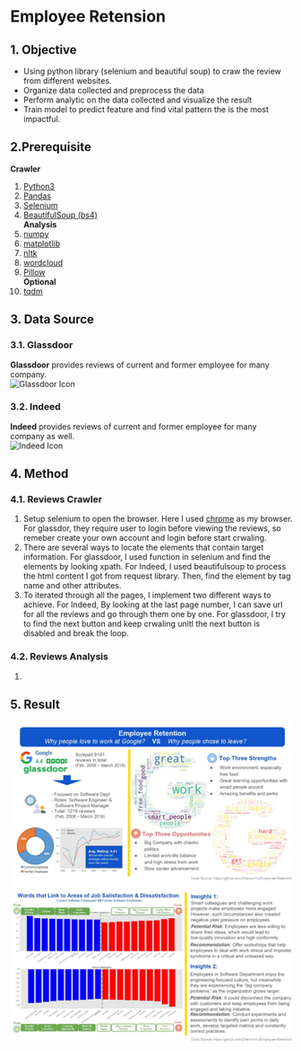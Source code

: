# Employee Retension


## 1. Objective
* Using python library (selenium and beautiful soup) to craw the review from different websites.
* Organize data collected and preprocess the data
* Perform analytic on the data collected and visualize the result
* Train model to predict feature and find vital pattern the is the most impactful.

## 2.Prerequisite
**Crawler**  
1. [Python3](https://www.python.org/downloads/)
2. [Pandas](https://pypi.org/project/pandas/)
3. [Selenium](https://selenium-python.readthedocs.io/)  
4. [BeautifulSoup (bs4)](https://www.crummy.com/software/BeautifulSoup/bs4/doc/)  
**Analysis**  
5. [numpy](http://www.numpy.org/)
6. [matplotlib](https://matplotlib.org/)
7. [nltk](https://www.nltk.org/)
8. [wordcloud](https://github.com/amueller/word_cloud)  
9. [Pillow](https://pillow.readthedocs.io/en/stable/)   
**Optional**   
10. [tqdm](https://github.com/tqdm/tqdm)


## 3. Data Source

### 3.1. Glassdoor
**Glassdoor** provides reviews of current and former employee for many company.   
<img src="https://hiretulane.tulane.edu/sites/hiretulane.tulane.edu/files/logo-glassdoor-color.087f3470.png" alt="Glassdoor Icon" width="500"/>

### 3.2. Indeed
**Indeed** provides reviews of current and former employee for many company as well.  
<img src="https://www.lifewire.com/thmb/PLDQoVGvvEeic5VObpOg7DvwTEA=/768x0/filters:no_upscale():max_bytes(150000):strip_icc()/indeed-logo-RGB-tagline-598f6af7396e5a00105fd927.jpg" alt="Indeed Icon" width="500"/>


## 4. Method
### 4.1. Reviews Crawler
1. Setup selenium to open the browser. Here I used [chrome](http://chromedriver.chromium.org/) as my browser. For glassdor, they require user to login before viewing the reviews, so remeber create your own account and login before start crwaling.
2. There are several ways to locate the elements that contain target information. For glassdoor, I used function in selenium and find the elements by looking xpath. For Indeed, I used beautifulsoup to process the html content I got from request library. Then, find the element by tag name and other attributes.
3. To iterated through all the pages, I implement two different ways to achieve. For Indeed, By looking at the last page number, I can save url for all the reviews and go through them one by one. For glassdoor, I try to find the next button and keep crwaling unitl the next button is disabled and break the loop.

### 4.2. Reviews Analysis
1. 

## 5. Result
![result1](img/0001.jpg)
![result2](img/0002.jpg)
